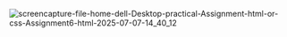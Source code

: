 ![screencapture-file-home-dell-Desktop-practical-Assignment-html-or-css-Assignment6-html-2025-07-07-14_40_12](https://github.com/user-attachments/assets/03b10fd3-08bf-4299-baa1-156bc058fc2d)
